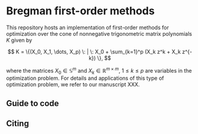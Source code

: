 # Bregman first-order methods
This repository hosts an implementation of first-order methods for optimization over the cone of nonnegative trigonometric matrix polynomials $K$ given by

$$
K = \{(X_0, X_1, \dots, X_p) \: | \: X_0 + \sum_{k=1}^p (X_k z^k + X_k z^{-k}) \},
$$

where the matrices $X_0 \in \mathbb{S}^m$ and $X_k \in \mathbb{R}^{m \times m}$, $1 \leq k \leq p$ are variables in the optimization problem. For details and applications
of this type of optimization problem, we refer to our manuscript XXX.

## Guide to code


## Citing
